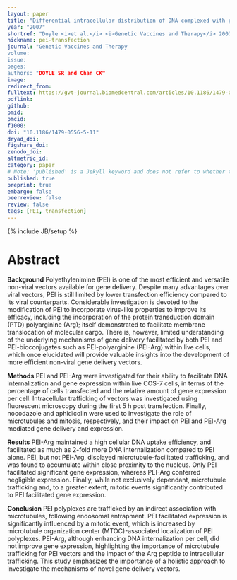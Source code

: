 ```yaml
---
layout: paper
title: "Differential intracellular distribution of DNA complexed with polyethylenimine (PEI) and PEI-polyarginine PTD influences exogenous gene expression within live COS-7 cells"
year: "2007"
shortref: "Doyle <i>et al.</i> <i>Genetic Vaccines and Therapy</i> 2007"
nickname: pei-transfection
journal: "Genetic Vaccines and Therapy
volume: 
issue:
pages: 
authors: "DOYLE SR and Chan CK"
image: 
redirect_from: 
fulltext: https://gvt-journal.biomedcentral.com/articles/10.1186/1479-0556-5-11
pdflink: 
github: 
pmid: 
pmcid: 
f1000: 
doi: "10.1186/1479-0556-5-11"
dryad_doi:
figshare_doi: 
zenodo_doi: 
altmetric_id: 
category: paper
# Note: 'published' is a Jekyll keyword and does not refer to whether the paper is published, but rather to whether this Markdown should be part of the rendered site.
published: true
preprint: true
embargo: false	
peerreview: false
review: false
tags: [PEI, transfection]
---
```

{% include JB/setup %}

# Abstract 

**Background**
Polyethylenimine (PEI) is one of the most efficient and versatile non-viral vectors available for gene delivery. Despite many advantages over viral vectors, PEI is still limited by lower transfection efficiency compared to its viral counterparts. Considerable investigation is devoted to the modification of PEI to incorporate virus-like properties to improve its efficacy, including the incorporation of the protein transduction domain (PTD) polyarginine (Arg); itself demonstrated to facilitate membrane translocation of molecular cargo. There is, however, limited understanding of the underlying mechanisms of gene delivery facilitated by both PEI and PEI-bioconjugates such as PEI-polyarginine (PEI-Arg) within live cells, which once elucidated will provide valuable insights into the development of more efficient non-viral gene delivery vectors.

**Methods**
PEI and PEI-Arg were investigated for their ability to facilitate DNA internalization and gene expression within live COS-7 cells, in terms of the percentage of cells transfected and the relative amount of gene expression per cell. Intracellular trafficking of vectors was investigated using fluorescent microscopy during the first 5 h post transfection. Finally, nocodazole and aphidicolin were used to investigate the role of microtubules and mitosis, respectively, and their impact on PEI and PEI-Arg mediated gene delivery and expression.

**Results**
PEI-Arg maintained a high cellular DNA uptake efficiency, and facilitated as much as 2-fold more DNA internalization compared to PEI alone. PEI, but not PEI-Arg, displayed microtubule-facilitated trafficking, and was found to accumulate within close proximity to the nucleus. Only PEI facilitated significant gene expression, whereas PEI-Arg conferred negligible expression. Finally, while not exclusively dependant, microtubule trafficking and, to a greater extent, mitotic events significantly contributed to PEI facilitated gene expression.

**Conclusion**
PEI polyplexes are trafficked by an indirect association with microtubules, following endosomal entrapment. PEI facilitated expression is significantly influenced by a mitotic event, which is increased by microtubule organization center (MTOC)-associated localization of PEI polyplexes. PEI-Arg, although enhancing DNA internalization per cell, did not improve gene expression, highlighting the importance of microtubule trafficking for PEI vectors and the impact of the Arg peptide to intracellular trafficking. This study emphasizes the importance of a holistic approach to investigate the mechanisms of novel gene delivery vectors.


